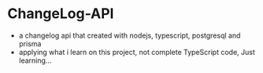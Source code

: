 # ChangeLog-API
- a changelog api that created with nodejs, typescript, postgresql and prisma
- applying what i learn on this project, not complete TypeScript code, Just learning...
